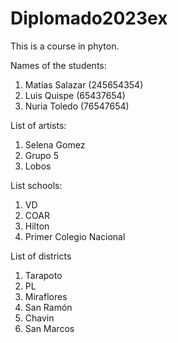 # Diplomado2023ex
This is a course in phyton.

Names of the students:
1. Matías Salazar (245654354)
2. Luis Quispe (65437654)
3. Nuria Toledo (76547654)

List of artists:
1. Selena Gomez
2. Grupo 5
3. Lobos

List schools:
1. VD
2. COAR
3. Hilton
4. Primer Colegio Nacional

List of districts
1. Tarapoto
2. PL
3. Miraflores
4. San Ramón
5. Chavin
6. San Marcos
